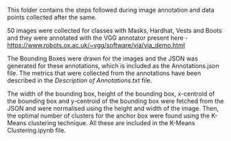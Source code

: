 This folder contains the steps followed during image annotation and data points collected after the same.

50 images were collected for classes with Masks, Hardhat, Vests and Boots and they were annotated with the VGG annotator present here - https://www.robots.ox.ac.uk/~vgg/software/via/via_demo.html

The Bounding Boxes were drawn for the images and the JSON was generated for these annotations, which is included as the Annotations.json file. The metrics that were collected from the annotations have been described in the *Description of Annotations.txt* file.

The width of the bounding box, height of the bounding box, x-centroid of the bounding box and y-centroid of the bounding box were fetched from the JSON and were normalised using the height and width of the image. Then, the optimal number of clusters for the anchor box were found using the K-Means clustering technique. All these are included in the K-Means Clustering.ipynb file.
